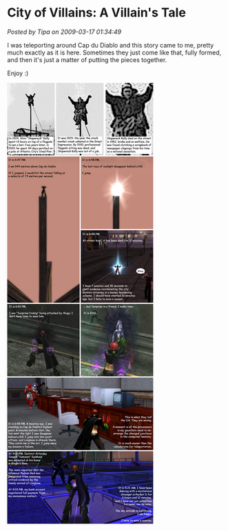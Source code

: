 # City of Villains: A Villain's Tale

*Posted by Tipa on 2009-03-17 01:34:49*

I was teleporting around Cap du Diablo and this story came to me, pretty much exactly as it is here. Sometimes they just come like that, fully formed, and then it's just a matter of putting the pieces together.

Enjoy :)

![radiumredcomic](../uploads/2009/03/radiumredcomic.jpg "radiumredcomic")
